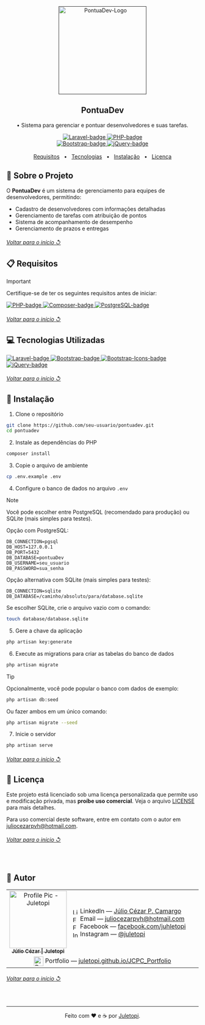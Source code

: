 <!--
References used in this Repository
https://github.com/kyechan99/capsule-render
https://github.com/DenverCoder1/custom-icon-badges
https://github.com/alexandresanlim/Badges4-README.md-Profile
https://shields.io
https://getemoji.com
-->

<!-- PRESENTATION -->

<div align="center">
  <a href="">
    <img src="https://github.com/user-attachments/assets/549a8788-f8d4-42f3-b750-9fff9092a252" alt="PontuaDev-Logo" width="230px" title="Sistema de Gerenciamento de Desenvolvedores">
  </a>
  <h2 align="center">PontuaDev</h2>
</div>

<div align="center">
 
  • Sistema para gerenciar e pontuar desenvolvedores e suas tarefas.
 
</div>

<div align="center">
    <a href="https://laravel.com/">
        <img src="https://img.shields.io/badge/Made%20with%20framework:-Laravel%2012%20-gray.svg?colorA=EF6161&amp;colorB=FF2D20&amp;style=for-the-badge" alt="Laravel-badge" style="max-width: 100%;">
    </a>
    <a href="https://www.php.net/">
        <img src="https://img.shields.io/badge/Made%20with%20language:-PHP%208.2%20-gray.svg?colorA=8C96C6&amp;colorB=777BB4&amp;style=for-the-badge" alt="PHP-badge" style="max-width: 100%;">
    </a>
</div>

<div align="center">
    <a href="https://getbootstrap.com/">
        <img src="https://img.shields.io/badge/Made%20with%20library:-Bootstrap%204.5%20-gray.svg?colorA=9B7AD5&amp;colorB=7952B3&amp;style=for-the-badge" alt="Bootstrap-badge" style="max-width: 100%;">
    </a>
    <a href="https://jquery.com/">
        <img src="https://img.shields.io/badge/Made%20with%20library:-jQuery%203.5%20-gray.svg?colorA=2B90D9&amp;colorB=0769AD&amp;style=for-the-badge" alt="jQuery-badge" style="max-width: 100%;">
    </a>
</div>

<br>

<div align="center">
  <a href="#-requisitos">Requisitos</a> &#xa0; • &#xa0;
  <a href="#-tecnologias-utilizadas">Tecnologias</a> &#xa0; • &#xa0;
  <a href="#-instalação">Instalação</a> &#xa0; • &#xa0;
  <a href="#-licença">Licença</a>
</div>

<!-- ABOUT THE PROJECT -->

## 📝 Sobre o Projeto

O **PontuaDev** é um sistema de gerenciamento para equipes de desenvolvedores, permitindo:

- Cadastro de desenvolvedores com informações detalhadas
- Gerenciamento de tarefas com atribuição de pontos
- Sistema de acompanhamento de desempenho
- Gerenciamento de prazos e entregas

<div align="left">
  <h6><a href="#pontuadev"> Voltar para o início ↺</a></h6>
</div>

## 📋 Requisitos

> [!IMPORTANT]  
> Certifique-se de ter os seguintes requisitos antes de iniciar:

<a href="https://www.php.net/">
  <img src="https://img.shields.io/badge/PHP-8.2_ou_superior-777BB4?style=for-the-badge&logo=php&logoColor=white" alt="PHP-badge">
</a>
<a href="https://getcomposer.org/">
  <img src="https://img.shields.io/badge/Composer-2.0_ou_superior-885630?style=for-the-badge&logo=composer&logoColor=white" alt="Composer-badge">
</a>
<a href="https://www.postgresql.org/">
  <img src="https://img.shields.io/badge/PostgreSQL-4169E1?style=for-the-badge&logo=postgresql&logoColor=white" alt="PostgreSQL-badge">
</a>

<div align="left">
  <h6><a href="#pontuadev"> Voltar para o início ↺</a></h6>
</div>

## 💻 Tecnologias Utilizadas

<a href="https://laravel.com/">
  <img src="https://img.shields.io/badge/Laravel-12-FF2D20?style=for-the-badge&logo=laravel&logoColor=white" alt="Laravel-badge">
</a>
<a href="https://getbootstrap.com/">
  <img src="https://img.shields.io/badge/Bootstrap-4.5-7952B3?style=for-the-badge&logo=bootstrap&logoColor=white" alt="Bootstrap-badge">
</a>
<a href="https://icons.getbootstrap.com/">
  <img src="https://img.shields.io/badge/Bootstrap_Icons-1.11-7952B3?style=for-the-badge&logo=bootstrap&logoColor=white" alt="Bootstrap-Icons-badge">
</a>
<a href="https://jquery.com/">
  <img src="https://img.shields.io/badge/jQuery-3.5-0769AD?style=for-the-badge&logo=jquery&logoColor=white" alt="jQuery-badge">
</a>

<div align="left">
  <h6><a href="#pontuadev"> Voltar para o início ↺</a></h6>
</div>

## 🚀 Instalação

1. Clone o repositório
```bash
git clone https://github.com/seu-usuario/pontuadev.git
cd pontuadev
```

2. Instale as dependências do PHP
```bash
composer install
```

3. Copie o arquivo de ambiente
```bash
cp .env.example .env
```

4. Configure o banco de dados no arquivo `.env`

> [!NOTE]  
> Você pode escolher entre PostgreSQL (recomendado para produção) ou SQLite (mais simples para testes).

Opção com PostgreSQL:
```
DB_CONNECTION=pgsql
DB_HOST=127.0.0.1
DB_PORT=5432
DB_DATABASE=pontuaDev
DB_USERNAME=seu_usuario
DB_PASSWORD=sua_senha
```

Opção alternativa com SQLite (mais simples para testes):
```
DB_CONNECTION=sqlite
DB_DATABASE=/caminho/absoluto/para/database.sqlite
```

Se escolher SQLite, crie o arquivo vazio com o comando:
```bash
touch database/database.sqlite
```

5. Gere a chave da aplicação
```bash
php artisan key:generate
```

6. Execute as migrations para criar as tabelas do banco de dados
```bash
php artisan migrate
```

> [!TIP]  
> Opcionalmente, você pode popular o banco com dados de exemplo:
> ```bash
> php artisan db:seed
> ```
> Ou fazer ambos em um único comando:
> ```bash
> php artisan migrate --seed
> ```

7. Inicie o servidor
```bash
php artisan serve
```

<div align="left">
  <h6><a href="#pontuadev"> Voltar para o início ↺</a></h6>
</div>

## 📝 Licença

Este projeto está licenciado sob uma licença personalizada que permite uso e modificação privada, mas **proíbe uso comercial**. Veja o arquivo [LICENSE](LICENSE) para mais detalhes.

Para uso comercial deste software, entre em contato com o autor em juliocezarpvh@hotmail.com.

<div align="left">
  <h6><a href="#pontuadev"> Voltar para o início ↺</a></h6>
</div>

<br>

<!-- AUTHOR -->

## 👤 Autor

<table>
  <tr>
    <td valign="middle" width="25%">
      <div align="center">  
        <a href="https://github.com/juletopi" title="Perfil no GitHub" aria-label="GitHub - Juletopi">
          <img src="https://avatars.githubusercontent.com/u/76459155?s=400&u=4b9bd87cae92eea4fc154c28eafe226ed034a1d8&v=4" width="150" alt="Profile Pic - Juletopi"/>
          <br>
          <sub><strong>Júlio Cézar | Juletopi</strong></sub>
          <br>
        </a>
      </div>
    </td>
    <td valign="middle" width="75%">
      <ul style="list-style: none; padding-left: 0; margin: 0;">
        <li>
          <img src="https://cdn.jsdelivr.net/gh/devicons/devicon/icons/linkedin/linkedin-original.svg" width="15" alt="LinkedIn" style="vertical-align:middle;">
          LinkedIn — 
          <a href="https://www.linkedin.com/in/julio-cezar-pereira-camargo/" target="_blank" rel="noopener noreferrer" aria-label="LinkedIn - Júlio Cézar P. Camargo">
            Júlio Cézar P. Camargo
          </a>
        </li>
        <li>
          <img src="https://pngimg.com/uploads/email/email_PNG100738.png" width="15" alt="Email" style="vertical-align:middle;">
          Email — 
          <a href="mailto:juliocezarpvh@hotmail.com" aria-label="Send email - juliocezarpvh@hotmail.com">
            juliocezarpvh@hotmail.com
          </a>
        </li>
        <li>
          <img src="https://cdn3.emoji.gg/emojis/2116-facebook.png" width="15" alt="Facebook" style="vertical-align:middle;">
          Facebook — 
          <a href="https://www.facebook.com/juhletopi" target="_blank" rel="noopener noreferrer" aria-label="Facebook - Juhletopi">
            facebook.com/juhletopi
          </a>
        </li>
        <li>
          <img src="https://cdn3.emoji.gg/emojis/6333-instagram.png" width="15" alt="Instagram" style="vertical-align:middle;">
          Instagram — 
          <a href="https://www.instagram.com/juletopi/" target="_blank" rel="noopener noreferrer" aria-label="Instagram - Juletopi">
            @juletopi
          </a>
        </li>
      </ul>
    </td>
  </tr>
  <tr>
    <td colspan="2" align="center">
      <img src="https://juletopi.github.io/JCPC_Portfolio/src/images/initialsLogo.png" width="25" alt="Portfolio" align="center"/>
      Portfolio —
      <a href="https://juletopi.github.io/JCPC_Portfolio/" target="_blank" rel="noopener noreferrer" aria-label="Portfolio - Juletopi">
        juletopi.github.io/JCPC_Portfolio
      </a>
    </td>
  </tr>
</table>

<div align="left">
  <h6><a href="#pontuadev"> Voltar para o início ↺</a></h6>
</div>

<br>

<!-- THANK YOU, GOODBYE -->

----

<div align="center">
  Feito com ❤️ e ☕ por <a href="https://github.com/juletopi"> Juletopi</a>.
</div>

